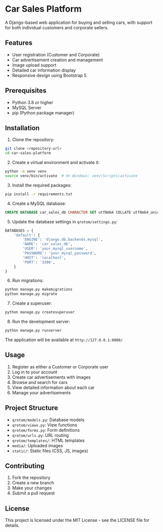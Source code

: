 # Car Sales Platform

A Django-based web application for buying and selling cars, with support for both individual customers and corporate sellers.

## Features

- User registration (Customer and Corporate)
- Car advertisement creation and management
- Image upload support
- Detailed car information display
- Responsive design using Bootstrap 5

## Prerequisites

- Python 3.8 or higher
- MySQL Server
- pip (Python package manager)

## Installation

1. Clone the repository:
```bash
git clone <repository-url>
cd car-sales-platform
```

2. Create a virtual environment and activate it:
```bash
python -m venv venv
source venv/bin/activate  # On Windows: venv\Scripts\activate
```

3. Install the required packages:
```bash
pip install -r requirements.txt
```

4. Create a MySQL database:
```sql
CREATE DATABASE car_sales_db CHARACTER SET utf8mb4 COLLATE utf8mb4_unicode_ci;
```

5. Update the database settings in `qrotom/settings.py`:
```python
DATABASES = {
    'default': {
        'ENGINE': 'django.db.backends.mysql',
        'NAME': 'car_sales_db',
        'USER': 'your_mysql_username',
        'PASSWORD': 'your_mysql_password',
        'HOST': 'localhost',
        'PORT': '3306',
    }
}
```

6. Run migrations:
```bash
python manage.py makemigrations
python manage.py migrate
```

7. Create a superuser:
```bash
python manage.py createsuperuser
```

8. Run the development server:
```bash
python manage.py runserver
```

The application will be available at `http://127.0.0.1:8000/`

## Usage

1. Register as either a Customer or Corporate user
2. Log in to your account
3. Create car advertisements with images
4. Browse and search for cars
5. View detailed information about each car
6. Manage your advertisements

## Project Structure

- `qrotom/models.py`: Database models
- `qrotom/views.py`: View functions
- `qrotom/forms.py`: Form definitions
- `qrotom/urls.py`: URL routing
- `qrotom/templates/`: HTML templates
- `media/`: Uploaded images
- `static/`: Static files (CSS, JS, images)

## Contributing

1. Fork the repository
2. Create a new branch
3. Make your changes
4. Submit a pull request

## License

This project is licensed under the MIT License - see the LICENSE file for details. 